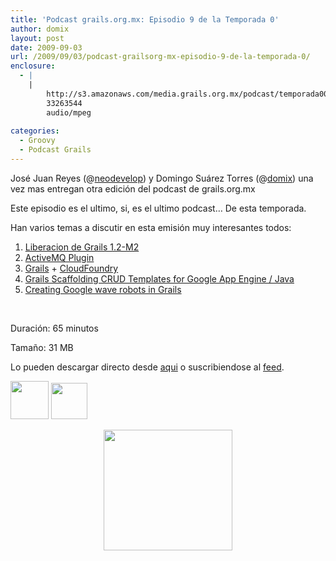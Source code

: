 ```yaml
---
title: 'Podcast grails.org.mx: Episodio 9 de la Temporada 0'
author: domix
layout: post
date: 2009-09-03
url: /2009/09/03/podcast-grailsorg-mx-episodio-9-de-la-temporada-0/
enclosure:
  - |
    |
        http://s3.amazonaws.com/media.grails.org.mx/podcast/temporada00/00x09.mp3
        33263544
        audio/mpeg
        
categories:
  - Groovy
  - Podcast Grails
---
```

Jos&eacute; Juan Reyes (@[neodevelop][1]) y Domingo Su&aacute;rez Torres (@[domix][2]) una vez mas entregan otra edici&oacute;n del podcast de grails.org.mx

Este episodio es el ultimo, si, es el ultimo podcast&#8230; De esta temporada.

Han varios temas a discutir en esta emisi&oacute;n muy interesantes todos:



  1. [Liberacion de Grails 1.2-M2][3]
  2. [ActiveMQ Plugin][4]
  3. [Grails][5] + [CloudFoundry][6]
  4. [Grails Scaffolding CRUD Templates for Google App Engine / Java][7]
  5. [Creating Google wave robots in Grails][8]



&nbsp;

Duraci&oacute;n: 65 minutos

Tama&ntilde;o: 31 MB

Lo pueden descargar directo desde [aqui][9] o suscribiendose al [feed][10].

[<img src='http://www.springhispano.org/images/itunesicon.png' alt='' width='61' height='61' />][11] [<img src='http://www.springhispano.org/images/rssicon.png' alt='' width='58' height='58' />][10]

<p class='rtecenter' style='text-align: center;'>
  <img src='http://s3.amazonaws.com/media.grails.org.mx/podcast/podcast.jpg' alt='' width='206' height='193' />
</p>

 [1]: http://twitter.com/neodevelop
 [2]: http://twitter.com/domix
 [3]: http://www.grails.org/1.2-M2+Release+Notes
 [4]: http://robjam.es/2009/08/making-active-mq-work-with-grails-1-2-m2/
 [5]: http://marceloverdijk.blogspot.com/2009/08/grails-on-cloud-foundry-step-by-step.html
 [6]: http://www.cloudfoundry.com/
 [7]: http://fbflex.wordpress.com/2009/05/07/grails-scaffolding-crud-templates-for-google-app-engine-java/
 [8]: http://graversen.org/2009/07/22/creating-google-wave-robots-in-grails/
 [9]: http://s3.amazonaws.com/media.grails.org.mx/podcast/temporada00/00x09.mp3
 [10]: http://podcast.springhispano.org/grails.xml
 [11]: http://phobos.apple.com/WebObjects/MZStore.woa/wa/viewPodcast?id=291350367